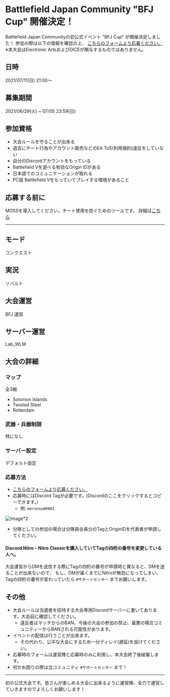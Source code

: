 # Battlefield Japan Community "BFJ Cup" 開催決定！

Battlefield Japan Communityの初公式イベント "BFJ Cup" が開催決定しました！
参加の際は以下の情報を確認の上、 [こちらのフォームより応募ください。](https://forms.gle/raBZ3wK1iTeQPMvDA)
※本大会はElectronic ArtsおよびDICEが関与するものではありません。

## 日時
2021/07/11(日) 21:00〜
## 募集期間
2021/06/29(火) ~ 07/05 23:59(日)

## 参加資格
- 大会ルールを守ることが出来る
- 過去にチート行為やアカウント販売などのEA ToS(利用規約)違反をしていない
- 自分のDiscordアカウントをもっている
- Battlefield Vを遊べる有効なOrigin IDがある
- 日本語でのコミュニケーションが取れる
- PC版 Battlefield Vをもっていてプレイする環境があること

## 応募する前に
MOSSを導入してください。チート使用を防ぐためのツールです。
詳細は[こちら](https://r6s.juec.jp/moss%E3%81%AB%E3%81%A4%E3%81%84%E3%81%A6/)

----

## モード
コンクエスト

## 実況
ソバルト
## 大会運営
BFJ 運営
## サーバー運営
Lab_WLM

## 大会の詳細
### マップ
全3戦

- Solomon Islands
- Twisted Steel
- Rotterdam

### 武器・兵器制限
特になし
### サーバー設定
デフォルト設定

### 応募方法
- [こちらのフォームより応募ください。](https://forms.gle/raBZ3wK1iTeQPMvDA)
- 応募時にはDiscord Tagが必要です。(Discordのここをクリックするとコピーできます。)
  - 例: `merunno#0001`

![image*2](https://media.discordapp.net/attachments/780748504527667200/858961274071023626/unknown.png)

- 分隊としての参加の場合は分隊員全員分のTagとOriginIDを代表者が申請してください。
#### Discord Nitro・Nitro Classicを購入していてTagの四桁の番号を変更している人へ。
大会運営からDMを送信する際にTagの四桁の番号が申請時と異なると、DMを送ることが出来ないので、
もし、DMが届くまでにNitroが無効になってしまい、Tagの四桁の番号が変わっていたら `#サポートセンター` までお願いします。

## その他
- 大会ルールは当選者を招待する大会専用Discordサーバーに書いてあります。大会前に確認してください。
  - 違反者はマッチからのBAN、今後の大会の参加の禁止、最悪の場合コミュニティーからBANされる可能性があります。
- イベントの配信は行うことが出来ます。
  - その代わり、公平な大会にするため一分ディレイ(遅延)を設けてください。
- 応募時のフォームは運営陣と応募時のみに利用し、本大会終了後破棄します。
- 何かお困りの際は当コミュニティ `#サポートセンター` まで！


----

初の公式大会です。皆さんが楽しめる大会に出来るように運営陣、全力で運営していきますのでよろしくお願いします！